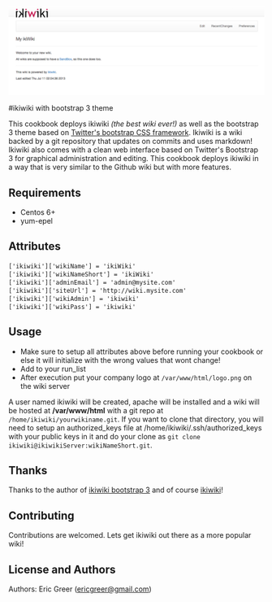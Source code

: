 ![ikiwiki chef cookbook](https://raw.githubusercontent.com/integrii/ikiwiki/master/ikiwiki-chef.png)


#ikiwiki with bootstrap 3 theme

This cookbook deploys ikiwiki _(the best wiki ever!)_ as well as the bootstrap 3 theme based on [Twitter's bootstrap CSS framework](http://getbootstrap.com/).  Ikiwiki is a wiki backed by a git repository that updates on commits and uses markdown!  Ikiwiki also comes with a clean web interface based on Twitter's Bootstrap 3 for graphical administration and editing.  This cookbook deploys ikiwiki in a way that is very similar to the Github wiki but with more features.


Requirements
------------
- Centos 6+
- yum-epel

Attributes
----------


```
['ikiwiki']['wikiName'] = 'ikiWiki'
['ikiwiki']['wikiNameShort'] = 'ikiWiki'
['ikiwiki']['adminEmail'] = 'admin@mysite.com'
['ikiwiki']['siteUrl'] = 'http://wiki.mysite.com'
['ikiwiki']['wikiAdmin'] = 'ikiwiki'
['ikiwiki']['wikiPass'] = 'ikiwiki'
```

Usage
-----
- Make sure to setup all attributes above before running your cookbook or else it will initialize with the wrong values that wont change! 
- Add to your run_list 
- After execution put your company logo at ``/var/www/html/logo.png`` on the wiki server

A user named ikiwiki will be created, apache will be installed and a wiki will be hosted at **/var/www/html** with a git repo at ``/home/ikiwiki/yourwikiname.git``.  If you want to clone that directory, you will need to setup an authorized_keys file at /home/ikiwiki/.ssh/authorized_keys with your public keys in it and do your clone as ``git clone ikiwiki@ikiwikiServer:wikiNameShort.git``.

Thanks
------
Thanks to the author of [ikiwiki bootstrap 3](https://github.com/ramseydsilva/ikiwiki-bootstrap-theme) and of course [ikiwiki](https://ikiwiki.info/)!

Contributing
------------
Contributions are welcomed.  Lets get ikiwiki out there as a more popular wiki!

License and Authors
-------------------
Authors: Eric Greer (ericgreer@gmail.com)
